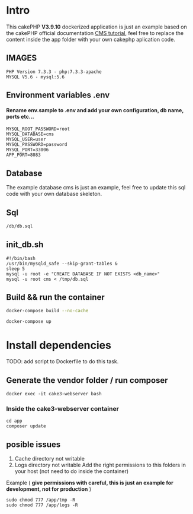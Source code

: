 # Intro

This cakePHP **V3.9.10**  dockerized application is just an example based on the  cakePHP official documentation [ CMS tutorial](https://book.cakephp.org/3/en/tutorials-and-examples/cms/tags-and-users.html), feel free to replace the content inside the app folder with your own cakephp aplication code.


## IMAGES ##
```
PHP Version 7.3.3 - php:7.3.3-apache
MYSQL V5.6 - mysql:5.6
```

## Environment variables .env  ##
#### Rename env.sample to .env and add your own configuration, db name, ports etc... ####
```
MYSQL_ROOT_PASSWORD=root
MYSQL_DATABASE=cms
MYSQL_USER=user
MYSQL_PASSWORD=password
MYSQL_PORT=33006
APP_PORT=8083
```

## Database ##
The example database cms is just an example, feel free to update this sql code with your own database skeleton.

## Sql ##
```bash
/db/db.sql
```

## init_db.sh ##
```
#!/bin/bash
/usr/bin/mysqld_safe --skip-grant-tables &
sleep 5
mysql -u root -e "CREATE DATABASE IF NOT EXISTS <db_name>"
mysql -u root cms < /tmp/db.sql
```

## Build && run the container

```bash
docker-compose build --no-cache
```

```
docker-compose up
````
# Install dependencies #
TODO: add script to Dockerfile to do this task.

## Generate the vendor folder / run composer ##
```
docker exec -it cake3-webserver bash
```
### Inside the **cake3-webserver** container ###
```
cd app
composer update
```

## posible issues ##
1. Cache directory not writable
2. Logs directory not writable
Add the right permissions to this folders in your host (not need to do inside the container)

Example ( **give permissions with careful, this is just an example for development, not for production** )
```
sudo chmod 777 /app/tmp -R
sudo chmod 777 /app/logs -R

```

